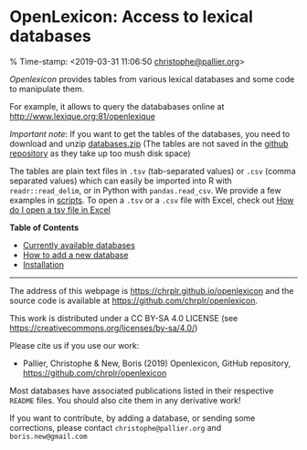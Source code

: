 # OpenLexicon: Access to lexical databases

% Time-stamp: <2019-03-31 11:06:50 christophe@pallier.org>

_Openlexicon_ provides tables from various lexical databases and some code to manipulate them. 

For example, it allows to query the datababases online at <http://www.lexique.org:81/openlexique>

*Important note*: If you want to get the tables of the databases, you need to download and unzip [databases.zip](http://lexique.org/databases.zip) (The tables are not saved in the [github repository](https://github.com/chrplr/openlexicon) as they take up too mush disk space)

The tables are plain text files in `.tsv` (tab-separated values) or `.csv` (comma separated values) which can easily be imported into R with `readr::read_delim`, or in Python with `pandas.read_csv`. We provide a few examples in [scripts](scripts/README.md). To open a `.tsv` or a `.csv` file with Excel, check out [How do I open a tsv file in Excel](https://rievent.zendesk.com/hc/en-us/articles/360000029172-FAQ-How-do-I-open-a-tsv-file-in-Excel-)


**Table of Contents**

- [Currently available databases](databases/README.md)
- [How to add a new database](README-how-to-install-a-new-database.md)
- [Installation](README-Install.md)


-----

The address of this webpage is <https://chrplr.github.io/openlexicon> and the source code is available at <https://github.com/chrplr/openlexicon>. 

This work is distributed under a CC BY-SA 4.0 LICENSE
(see <https://creativecommons.org/licenses/by-sa/4.0/>)

Please cite us if you use our work:

* Pallier, Christophe & New, Boris (2019) Openlexicon, GitHub repository, <https://github.com/chrplr/openlexicon>

Most databases have associated publications listed in their respective `README` files. You should also cite them in any derivative work!

If you want to contribute, by adding a database, or sending some corrections, please contact `christophe@pallier.org` and `boris.new@gmail.com`




